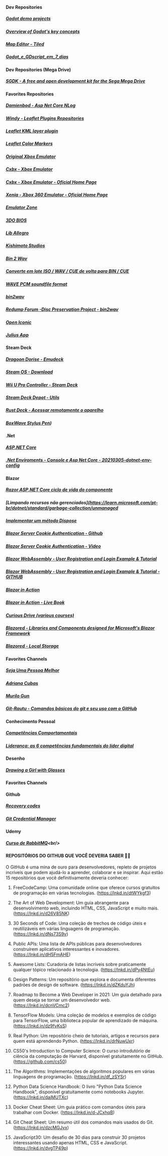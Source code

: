 #### Dev Repositories

##### [Godot demo projects](https://github.com/godotengine/godot-demo-projects)<br/>

##### [Overview of Godot's key concepts](https://docs.godotengine.org/en/stable/getting_started/introduction/key_concepts_overview.html)<br/>

##### [Map Editor - Tiled](https://www.mapeditor.org/)<br/>

##### [Godot_e_GDscript_em_7_dias](https://github.com/Bandeiraa/godot_e_gdscript_em_7_dias)<br/>

#### Dev Repositories (Mega Drive)

##### [SGDK - A free and open development kit for the Sega Mega Drive ](https://github.com/Stephane-D/SGDK)<br/>

#### Favorites Repositories

##### [Damienbod - Asp Net Core NLog](https://github.com/damienbod/AspNetCoreNlog)<br/>

##### [Windy - Leaflet Plugins Repositories](https://github.com/windycom)<br/>

##### [Leaflet KML layer plugin](https://github.com/windycom/leaflet-kml)<br/>

##### [Leaflet Color Markers](https://github.com/pointhi/leaflet-color-markers)<br/> 

##### [Original Xbox Emulator](https://github.com/mborgerson/xemu/wiki)<br/>

##### [Cxbx - Xbox Emulator](https://github.com/Cxbx-Reloaded/Cxbx-Reloaded)<br/>

##### [Cxbx - Xbox Emulator - Oficial Home Page](https://cxbx-reloaded.co.uk/)<br/>

##### [Xenia - Xbox 360 Emulator - Oficial Home Page](https://github.com/xenia-project/xenia)<br/>

##### [Emulator Zone](https://www.emulator-zone.com/)<br/>

##### [3DO BIOS](https://github.com/trapexit/3do-bios)<br/>

##### [Lib Allegro](https://github.com/liballeg)<br/>

##### [Kishimoto Studios](https://github.com/KishimotoStudios)<br/>

##### [Bin 2 Wav](https://github.com/raydac/bkbin2wav)<br/>

##### [Converte em lote ISO / WAV / CUE de volta para BIN / CUE](https://sobrelinux.info/questions/832383/batch-convert-iso-wav-cue-back-into-bin-cue)<br/>

##### [WAVE PCM soundfile format](http://soundfile.sapp.org/doc/WaveFormat/)<br/>

##### [bin2wav](https://github.com/saramibreak/bin2wav)<br/>

##### [Redump Forum -Disc Preservation Project -  bin2wav](http://forum.redump.org/topic/13882/bin2wav/)<br/>

##### [Open Iconic](https://github.com/iconic/open-iconic)<br/>

##### [Julius App](https://github.com/sidneyroberto/julius-app/)<br/>

#### Steam Deck

##### [Dragoon Dorise - Emudeck](https://github.com/dragoonDorise/EmuDeck)

##### [Steam OS - Download](https://store.steampowered.com/steamos/download/?ver=steamdeck&snr)

##### [Wii U Pro Controller - Steam Deck](https://www.reddit.com/r/Steam/comments/xutlp9/nintendo_wii_u_pro_controller_now_working_with/?rdt=65386)

##### [Steam Deck Depot - Utils](http://depot.guiadosteamdeck.com.br/steamdeck_depot/utils/)

##### [Rust Deck - Acessar remotamente o aparelho](https://github.com/rustdesk/rustdesk/releases)

##### [BoxWave Stylus Pen](https://www.boxwave.com/valve-steam-deck-stylus/bwdcd/tfwvz-z/))

#### .Net 

##### [ASP.NET Core](https://github.com/dotnet/AspNetCore.Docs)<br/>

##### [.Net Enviroments - Console e Asp Net Core - 20210305-dotnet-env-config](https://github.com/DamirsCorner/20210305-dotnet-env-config)<br/>

#### Blazor 

##### [Razor ASP.NET Core ciclo de vida do componente](https://learn.microsoft.com/pt-br/aspnet/core/blazor/components/lifecycle?view=aspnetcore-7.0)<br/>

##### [Limpando recursos não gerenciados](https://learn.microsoft.com/pt-br/dotnet/standard/garbage-collection/unmanaged<br/>

##### [Implementar um método Dispose](https://learn.microsoft.com/pt-br/dotnet/standard/garbage-collection/implementing-dispose)<br/>

##### [Blazor Server Cookie Authentication - Github](https://github.com/Naveen512/Dot6.BlazorServer.Cookie.Auth)<br/>

##### [Blazor Server Cookie Authentication - Video](https://www.youtube.com/watch?v=YszOb0QLcA0&list=PL2eVfXAfgcFgENUk_n4HXD0RtLv738K6j&index=6)<br/>

##### [Blazor WebAssembly - User Registration and Login Example & Tutorial](https://jasonwatmore.com/post/2020/11/09/blazor-webassembly-user-registration-and-login-example-tutorial)<br/>

##### [Blazor WebAssembly - User Registration and Login Example & Tutorial - GITHUB](https://github.com/cornflourblue/blazor-webassembly-registration-login-example)<br/>

##### [Blazor in Action](https://github.com/chrissainty/blazor-in-action)<br/>

##### [Blazor in Action - Live Book](https://livebook.manning.com/book/blazor-in-action)<br/>

##### [Curious Drive (various courses)](https://www.curiousdrive.com)<br/>

##### [Blazored - Libraries and Components designed for Microsoft's Blazor Framework](https://github.com/Blazored)<br/>

##### [Blazored - Local Storage](https://github.com/Blazored/LocalStorage)<br/> 

#### Favorites Channels

##### [Seja Uma Pessoa Melhor](https://www.youtube.com/channel/UCbG7_Agdb99rhG9-rhY8iTg)<br/>

##### [Adriana Cubas](https://www.youtube.com/channel/UCmTTKDgAAciioZX5HlEcP7w)<br/>

##### [Murilo Gun](https://www.youtube.com/channel/UCyw6tt7DUm59NtUgeg_ML7A)<br/>

##### [Git-Rautu - Comandos básicos do git e seu uso com o GitHub](https://github.com/fernandomayer/git-rautu)<br/>

#### Conhecimento Pessoal

##### [Competências Comportamentais](https://fia.com.br/blog/competencias-comportamentais/)<br/>

##### [Liderança: as 6 competências fundamentais do líder digital](https://www.michaelpage.com.br/advice/carreira-profissional/desenvolvimiento-de-carreira/lideran%C3%A7a-6-compet%C3%AAncias-fundamentais-do)<br/>

#### Desenho

##### [Drawing a Girl with Glasses](https://www.youtube.com/shorts/iVVh_HG4wIE)<br/>

#### Favorites Channels

#### Github

##### [Recovery codes](https://github.com/settings/auth/recovery-codes)<br/>

##### [Git Credential Manager](https://github.com/git-ecosystem/git-credential-manager)<br/>

#### Udemy

##### [Curso de RabbitMQ]([https://github.com/settings/auth/recovery-codes](https://github.com/ValdirCezar/curso-rabbitmq))<br/>

#### REPOSITÓRIOS DO GITHUB QUE VOCÊ DEVERIA SABER 🌟🚀

O GitHub é uma mina de ouro para desenvolvedores, repleto de projetos incríveis que podem ajudá-lo a aprender, colaborar e se inspirar. Aqui estão 15 repositórios que você definitivamente deveria conhecer:

1. FreeCodeCamp: Uma comunidade online que oferece cursos gratuitos de programação em várias tecnologias. (https://lnkd.in/dtWYkgf3)

2. The Art of Web Development: Um guia abrangente para desenvolvimento web, incluindo HTML, CSS, JavaScript e muito mais. (https://lnkd.in/d26V85NK)

3. 30 Seconds of Code: Uma coleção de trechos de código úteis e reutilizáveis em várias linguagens de programação. (https://lnkd.in/dNs73S9v)

4. Public APIs: Uma lista de APIs públicas para desenvolvedores construírem aplicativos interessantes e inovadores.
(https://lnkd.in/dH5FmAHE)

5. Awesome Lists: Curadoria de listas incríveis sobre praticamente qualquer tópico relacionado à tecnologia. (https://lnkd.in/dPy4NtEu)

6. Design Patterns: Um repositório que explora e documenta diferentes padrões de design de software. (https://lnkd.in/dZKduYJh)

7. Roadmap to Become a Web Developer in 2021: Um guia detalhado para quem deseja se tornar um desenvolvedor web. (https://lnkd.in/dcnVCmc2)

8. TensorFlow Models: Uma coleção de modelos e exemplos de código para TensorFlow, uma biblioteca popular de aprendizado de máquina. (https://lnkd.in/dz9fvKsS)

9. Real Python: Um repositório cheio de tutoriais, artigos e recursos para quem está aprendendo Python. (https://lnkd.in/drNuwUxr)

10. CS50's Introduction to Computer Science: O curso introdutório de ciência da computação de Harvard, disponível gratuitamente no GitHub. (https://github.com/cs50)

11. The Algorithms: Implementações de algoritmos populares em várias linguagens de programação. (https://lnkd.in/df_zSYSr)

12. Python Data Science Handbook: O livro "Python Data Science Handbook", disponível gratuitamente como notebooks Jupyter. (https://lnkd.in/dajMUTXc)

13. Docker Cheat Sheet: Um guia prático com comandos úteis para trabalhar com Docker. (https://lnkd.in/d-JCxhqB)

14. Git Cheat Sheet: Um resumo útil dos comandos mais usados do Git. (https://lnkd.in/dzcMGJvx)

15. JavaScript30: Um desafio de 30 dias para construir 30 projetos interessantes usando apenas HTML, CSS e JavaScript. (https://lnkd.in/dvgTP49p)
